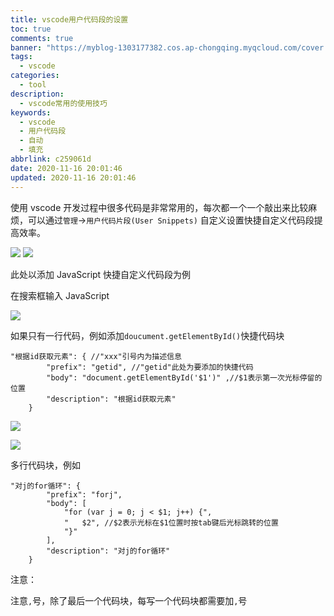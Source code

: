 ```yaml
---
title: vscode用户代码段的设置
toc: true
comments: true
banner: "https://myblog-1303177382.cos.ap-chongqing.myqcloud.com/cover.png"
tags:
  - vscode
categories:
  - tool
description:
  - vscode常用的使用技巧
keywords:
  - vscode
  - 用户代码段
  - 自动
  - 填充
abbrlink: c259061d
date: 2020-11-16 20:01:46
updated: 2020-11-16 20:01:46
---
```


使用 vscode 开发过程中很多代码是非常常用的，每次都一个一个敲出来比较麻烦，可以通过`管理`->`用户代码片段(User Snippets)` 自定义设置快捷自定义代码段提高效率。

<!-- more -->

![](https://myblog-1303177382.cos.ap-chongqing.myqcloud.com/blogpostimg/vs%E7%94%A8%E6%88%B7%E4%BB%A3%E7%A0%81%E6%AE%B5/vscode_1.png)
![](https://myblog-1303177382.cos.ap-chongqing.myqcloud.com/blogpostimg/vs%E7%94%A8%E6%88%B7%E4%BB%A3%E7%A0%81%E6%AE%B5/vscode_2.png)

此处以添加 JavaScript 快捷自定义代码段为例

在搜索框输入 JavaScript

![](https://myblog-1303177382.cos.ap-chongqing.myqcloud.com/blogpostimg/vs%E7%94%A8%E6%88%B7%E4%BB%A3%E7%A0%81%E6%AE%B5/vscode_js.png)

如果只有一行代码，例如添加`doucument.getElementById()`快捷代码块

```
"根据id获取元素": { //"xxx"引号内为描述信息
		"prefix": "getid", //"getid"此处为要添加的快捷代码
		"body": "document.getElementById('$1')" ,//$1表示第一次光标停留的位置
		"description": "根据id获取元素"
	}

```

![](https://myblog-1303177382.cos.ap-chongqing.myqcloud.com/blogpostimg/vs%E7%94%A8%E6%88%B7%E4%BB%A3%E7%A0%81%E6%AE%B5/vscode_3.png)

![](https://myblog-1303177382.cos.ap-chongqing.myqcloud.com/blogpostimg/vs%E7%94%A8%E6%88%B7%E4%BB%A3%E7%A0%81%E6%AE%B5/vscode_4.png)

多行代码块，例如

```
"对j的for循环": {
		"prefix": "forj",
		"body": [
			"for (var j = 0; j < $1; j++) {",
			"   $2", //$2表示光标在$1位置时按tab键后光标跳转的位置
			"}"
		],
		"description": "对j的for循环"
	}
```

注意：

注意`,`号，除了最后一个代码块，每写一个代码块都需要加`,`号
